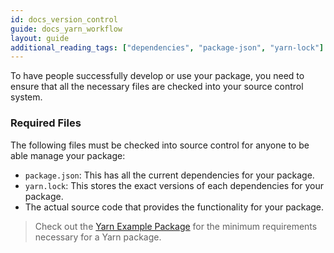 ```yaml
---
id: docs_version_control
guide: docs_yarn_workflow
layout: guide
additional_reading_tags: ["dependencies", "package-json", "yarn-lock"]
---
```


To have people successfully develop or use your package, you need to ensure that all the necessary files are checked into your source control system.

### Required Files <a class="toc" id="toc-required-files" href="#toc-required-files"></a>

The following files must be checked into source control for anyone to be able manage your package:

- `package.json`: This has all the current dependencies for your package.
- `yarn.lock`: This stores the exact versions of each dependencies for your package.
- The actual source code that provides the functionality for your package.

> Check out the [Yarn Example Package](https://github.com/yarnpkg/example-yarn-package) for the minimum requirements necessary for a Yarn package.
